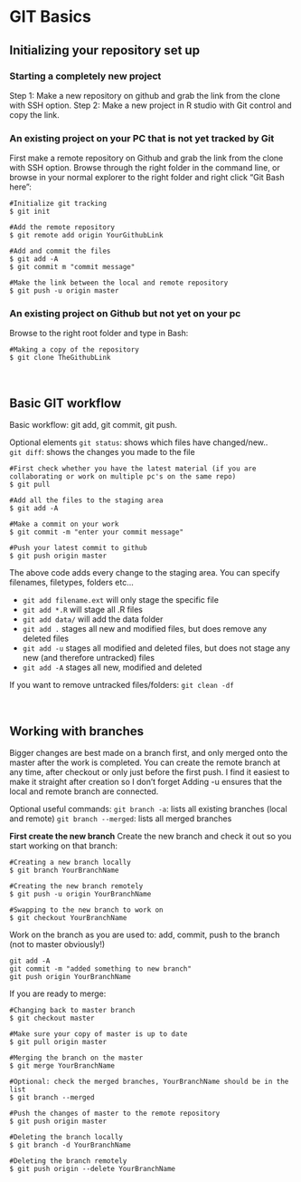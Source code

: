 # GIT Basics

## Initializing your repository set up

### Starting a completely new project
Step 1: Make a new repository on github and grab the link from the clone with SSH option.
Step 2: Make a new project in R studio with Git control and copy the link. 

### An existing project on your PC that is not yet tracked by Git
First make a remote repository on Github and grab the link from the clone with SSH option.
Browse through the right folder in the command line, or browse in your normal explorer to the right folder and right click “Git Bash here”:

```
#Initialize git tracking
$ git init

#Add the remote repository
$ git remote add origin YourGithubLink

#Add and commit the files
$ git add -A
$ git commit m "commit message"

#Make the link between the local and remote repository
$ git push -u origin master
```


### An existing project on Github but not yet on your pc
Browse to the right root folder and type in Bash:
```
#Making a copy of the repository 
$ git clone TheGithubLink
```

<br>

## Basic GIT workflow

Basic workflow: git add, git commit, git push.

Optional elements
`git status`: shows which files have changed/new..  
`git diff`: shows the changes you made to the file  

```
#First check whether you have the latest material (if you are collaborating or work on multiple pc's on the same repo)
$ git pull

#Add all the files to the staging area
$ git add -A

#Make a commit on your work
$ git commit -m "enter your commit message"

#Push your latest commit to github
$ git push origin master
```

The above code adds every change to the staging area. You can specify filenames, filetypes, folders etc...  
+ `git add filename.ext` will only stage the specific file  
+ `git add *.R` will stage all .R files  
+ `git add data/` will add the data folder  
+ `git add .` stages all new and modified files, but does remove any deleted files  
+ `git add -u` stages all modified and deleted files, but does not stage any new (and therefore untracked) files  
+ `git add -A` stages all new, modified and deleted  


If you want to remove untracked files/folders: `git clean -df`

<br>

## Working with branches

Bigger changes are best made on a branch first, and only merged onto the master after the work is completed.
You can create the remote branch at any time, after checkout or only just before the first push. I find it easiest to make it straight after creation so I don’t forget
Adding -u ensures that the local and remote branch are connected.  


Optional useful commands:
`git branch -a`: lists all existing branches (local and remote)
`git branch --merged`: lists all merged branches

**First create the new branch**
Create the new branch and check it out so you start working on that branch:

```
#Creating a new branch locally
$ git branch YourBranchName

#Creating the new branch remotely
$ git push -u origin YourBranchName

#Swapping to the new branch to work on
$ git checkout YourBranchName
```

Work on the branch as you are used to: add, commit, push to the branch (not to master obviously!)
```
git add -A
git commit -m "added something to new branch"
git push origin YourBranchName
```

If you are ready to merge:
```
#Changing back to master branch
$ git checkout master

#Make sure your copy of master is up to date
$ git pull origin master

#Merging the branch on the master
$ git merge YourBranchName

#Optional: check the merged branches, YourBranchName should be in the list
$ git branch --merged

#Push the changes of master to the remote repository
$ git push origin master

#Deleting the branch locally
$ git branch -d YourBranchName

#Deleting the branch remotely
$ git push origin --delete YourBranchName

